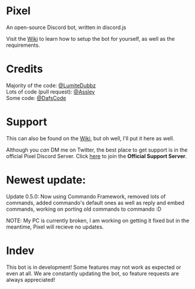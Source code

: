 # Pixel
An open-source Discord bot, written in discord.js

Visit the <a href="https://github.com/LumiteDubbz/Pixel/wiki">Wiki</a> to learn how to setup the bot for yourself, as well as the requirements.

# Credits

Majority of the code: <a href="https://twitter.com/lumitedubbz">@LumiteDubbz</a><br>
Lots of code (pull request): <a href="https://github.com/assley">@Assley</a><br>
Some code: <a href="https://twitter.com/yeahimdaf">@DafsCode</a>


# Support

This can also be found on the <a href="https://github.com/LumiteDubbz/Pixel/wiki">Wiki</a>, but oh well, I'll put it here as well.

Although you <em>can</em> DM me on Twitter, the best place to get support is in the official Pixel Discord Server. Click <a href="https://discord.me/pixelsupport"><u>here</u></a> to join the <strong>Official Support Server</strong>.

# Newest update:

Update 0.5.0: Now using Commando Framework, removed lots of commands, added commando's default ones as well as reply and embed commands, working on porting old commands to commando :D

NOTE: My PC is currently broken, I am working on getting it fixed but in the meantime, Pixel will recieve no updates.

# Indev

This bot is in development! Some features may not work as expected or even at all. We are constantly updating the bot, so feature requests are always appreciated!
